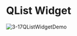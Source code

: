 # QList Widget
![3-17QListWidgetDemo](https://user-images.githubusercontent.com/45032222/212460400-dbe2f3f5-0419-4d67-b5cd-b2b789a0ab3e.png)
